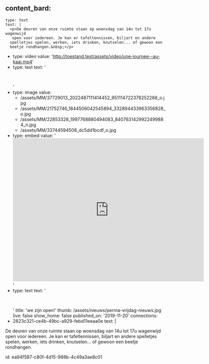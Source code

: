 content_bard:
  -
    type: text
    text: |
      <p>De deuren van onze ruimte staan op woensdag van 14u tot 17u wagenwijd
       open voor iedereen. Je kan er tafeltennissen, biljart en andere 
      spelletjes spelen, werken, iets drinken, knutselen... of gewoon een 
      beetje rondhangen.&nbsp;</p>
  -
    type: video
    value: 'http://toestand.test/assets/video/une-journee--au-kaai.mp4'
  -
    type: text
    text: '<p><br></p>'
  -
    type: image
    value:
      - /assets/MM/37729013_2022487111414452_951114722378252288_o.jpg
      - /assets/MM/21752746_1844506042545894_332894433963356828_o.jpg
      - /assets/MM/22853328_1997768880494083_8407631429922499884_n.jpg
      - /assets/MM/33744594508_dc5dd1bcdf_o.jpg
  -
    type: embed
    value: '<iframe src="https://www.google.com/maps/embed?pb=!1m18!1m12!1m3!1d2518.2006359819516!2d4.348181516122544!3d50.86448526532519!2m3!1f0!2f0!3f0!3m2!1i1024!2i768!4f13.1!3m3!1m2!1s0x47c3c399931b82e5%3A0x8dca056b7abe4c67!2sToestand!5e0!3m2!1sen!2sbe!4v1585925860766!5m2!1sen!2sbe" width="600" height="450" frameborder="0" style="border:0;" allowfullscreen="" aria-hidden="false" tabindex="0"></iframe>'
  -
    type: text
    text: '<p><br></p>'
title: 'we zijn open!'
thumb: /assets/nieuws/perma-vrijdag-nieuws.jpg
live: false
show_home: false
published_on: '2019-11-20'
connections:
  - 2823c321-ce4b-49bc-a929-febd11eeaa0e
text: |
  <p>De deuren van onze ruimte staan op woensdag van 14u tot 17u wagenwijd open voor iedereen. Je kan er tafeltennissen, biljart en andere spelletjes spelen, werken, iets drinken, knutselen... of gewoon een beetje rondhangen. <br>
  </p>
id: ea94f587-c80f-4d15-988b-4c49a3ae8c01
